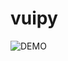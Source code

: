 # vuipy

![DEMO](https://user-images.githubusercontent.com/50548952/99625695-23cad380-2a74-11eb-8702-4948a3870248.png)
